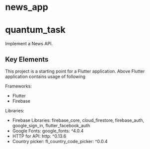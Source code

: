 # news_app
# quantum_task

Implement a News API.

## Key Elements

This project is a starting point for a Flutter application. Above Flutter application contains usage of following

Frameworks:
- Flutter
- Firebase

Libraries:
- Firebase Libraries: firebase_core, cloud_firestore, firebase_auth, google_sign_in, flutter_facebook_auth
- Google Fonts: google_fonts: ^4.0.4
- HTTP for API: http: ^0.13.6
- Country picker: fl_country_code_picker: ^0.0.4


